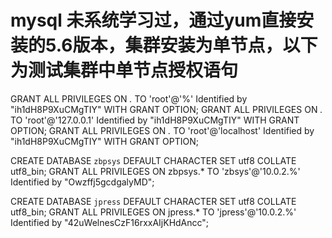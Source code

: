 # mysql 未系统学习过，通过yum直接安装的5.6版本，集群安装为单节点，以下为测试集群中单节点授权语句 

GRANT ALL PRIVILEGES ON *.* TO 'root'@'%'  Identified by "ih1dH8P9XuCMgTIY" WITH GRANT OPTION;
GRANT ALL PRIVILEGES ON *.* TO 'root'@'127.0.0.1'  Identified by "ih1dH8P9XuCMgTIY" WITH GRANT OPTION;
GRANT ALL PRIVILEGES ON *.* TO 'root'@'localhost'  Identified by "ih1dH8P9XuCMgTIY" WITH GRANT OPTION;


CREATE DATABASE `zbpsys` DEFAULT CHARACTER SET utf8 COLLATE utf8_bin;
GRANT ALL PRIVILEGES ON zbpsys.* TO 'zbsys'@'10.0.2.%'  Identified by "Owzffj5gcdgalyMD";


CREATE DATABASE `jpress` DEFAULT CHARACTER SET utf8 COLLATE utf8_bin;
GRANT ALL PRIVILEGES ON jpress.* TO 'jpress'@'10.0.2.%'  Identified by "42uWelnesCzF16rxxAIjKHdAncc";